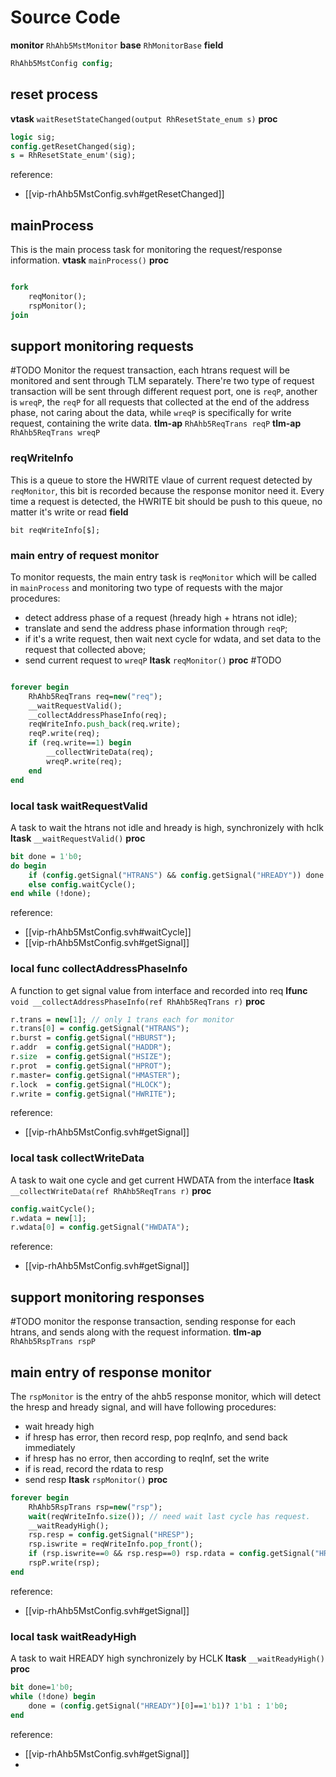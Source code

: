 

# Source Code
**monitor** `RhAhb5MstMonitor`
**base** `RhMonitorBase`
**field**
```systemverilog
RhAhb5MstConfig config;
```

## reset process
**vtask** `waitResetStateChanged(output RhResetState_enum s)`
**proc**
```systemverilog
logic sig;
config.getResetChanged(sig);
s = RhResetState_enum'(sig);
```
reference:
- [[vip-rhAhb5MstConfig.svh#getResetChanged]]
## mainProcess
This is the main process task for monitoring the request/response information.
**vtask** `mainProcess()`
**proc**
```systemverilog

fork
	reqMonitor();
	rspMonitor();
join
```
## support monitoring requests
#TODO 
Monitor the request transaction, each htrans request will be monitored and sent through TLM separately.
There're two type of request transaction will be sent through different request port, one is `reqP`, another is `wreqP`, the `reqP` for all requests that collected at the end of the address phase, not caring about the data, while `wreqP` is specifically for write request, containing the write data.
**tlm-ap** `RhAhb5ReqTrans reqP`
**tlm-ap** `RhAhb5ReqTrans wreqP`
### reqWriteInfo
This is a queue to store the HWRITE vlaue of current request detected by `reqMonitor`, this bit is recorded because the response monitor need it. Every time a request is detected, the HWRITE bit should be push to this queue, no matter it's write or read
**field**
```
bit reqWriteInfo[$];
```
### main entry of request monitor
To monitor requests, the main entry task is `reqMonitor` which will be called in `mainProcess` and monitoring two type of requests with the major procedures:
- detect address phase of a request (hready high + htrans not idle);
- translate and send the address phase information through `reqP`;
- if it's a write request, then wait next cycle for wdata, and set data to the request that collected above;
- send current request to `wreqP`
**ltask** `reqMonitor()`
**proc** #TODO 
```systemverilog

forever begin
	RhAhb5ReqTrans req=new("req");
	__waitRequestValid();
	__collectAddressPhaseInfo(req);
	reqWriteInfo.push_back(req.write);
	reqP.write(req);
	if (req.write==1) begin
		__collectWriteData(req);
		wreqP.write(req);
	end
end
```
### local task waitRequestValid
A task to wait the htrans not idle and hready is high, synchronizely with hclk
**ltask** `__waitRequestValid()`
**proc**
```systemverilog
bit done = 1'b0;
do begin
	if (config.getSignal("HTRANS") && config.getSignal("HREADY")) done = 1'b1;
	else config.waitCycle();
end while (!done);
```
reference:
- [[vip-rhAhb5MstConfig.svh#waitCycle]]
- [[vip-rhAhb5MstConfig.svh#getSignal]]
### local func collectAddressPhaseInfo
A function to get signal value from interface and recorded into req
**lfunc** `void __collectAddressPhaseInfo(ref RhAhb5ReqTrans r)`
**proc**
```systemverilog
r.trans = new[1]; // only 1 trans each for monitor
r.trans[0] = config.getSignal("HTRANS");
r.burst = config.getSignal("HBURST");
r.addr  = config.getSignal("HADDR");
r.size  = config.getSignal("HSIZE");
r.prot  = config.getSignal("HPROT");
r.master= config.getSignal("HMASTER");
r.lock  = config.getSignal("HLOCK");
r.write = config.getSignal("HWRITE");
```
reference:
- [[vip-rhAhb5MstConfig.svh#getSignal]]
### local task collectWriteData
A task to wait one cycle and get current HWDATA from the interface
**ltask** `__collectWriteData(ref RhAhb5ReqTrans r)`
**proc**
```systemverilog
config.waitCycle();
r.wdata = new[1];
r.wdata[0] = config.getSignal("HWDATA");
```
reference:
- [[vip-rhAhb5MstConfig.svh#getSignal]]
## support monitoring responses
#TODO 
monitor the response transaction, sending response for each htrans, and sends along with the request information. 
**tlm-ap** `RhAhb5RspTrans rspP`
## main entry of response monitor
The `rspMonitor` is the entry of the ahb5 response monitor, which will detect the hresp and hready signal, and will have following procedures:
- wait hready high
- if hresp has error, then record resp, pop reqInfo, and send back immediately
- if hresp has no error, then according to reqInf, set the write
- if is read, record the rdata to resp
- send resp
**ltask** `rspMonitor()`
**proc**
```systemverilog
forever begin
	RhAhb5RspTrans rsp=new("rsp");
	wait(reqWriteInfo.size()); // need wait last cycle has request.
	__waitReadyHigh();
	rsp.resp = config.getSignal("HRESP");
	rsp.iswrite = reqWriteInfo.pop_front();
	if (rsp.iswrite==0 && rsp.resp==0) rsp.rdata = config.getSignal("HRDATA");
	rspP.write(rsp);
end
```

reference:
- [[vip-rhAhb5MstConfig.svh#getSignal]]

### local task waitReadyHigh
A task to wait HREADY high synchronizely by HCLK
**ltask** `__waitReadyHigh()`
**proc**
```systemverilog
bit done=1'b0;
while (!done) begin
	done = (config.getSignal("HREADY")[0]==1'b1)? 1'b1 : 1'b0;
end
```
reference:
- [[vip-rhAhb5MstConfig.svh#getSignal]]
- 